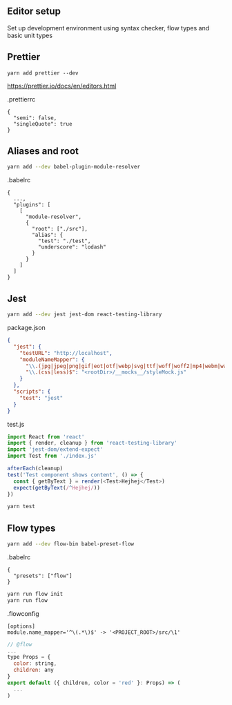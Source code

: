## Editor setup

Set up development environment using syntax checker, flow types and basic unit types

## Prettier

```
yarn add prettier --dev
```

https://prettier.io/docs/en/editors.html

.prettierrc

```
{
  "semi": false,
  "singleQuote": true
}
```

## Aliases and root

```bash
yarn add --dev babel-plugin-module-resolver
```

.babelrc

```
{
  ...,
  "plugins": [
    [
      "module-resolver",
      {
        "root": ["./src"],
        "alias": {
          "test": "./test",
          "underscore": "lodash"
        }
      }
    ]
  ]
}
```

## Jest

```bash
yarn add --dev jest jest-dom react-testing-library
```

package.json

```json
{
  "jest": {
    "testURL": "http://localhost",
    "moduleNameMapper": {
      "\\.(jpg|jpeg|png|gif|eot|otf|webp|svg|ttf|woff|woff2|mp4|webm|wav|mp3|m4a|aac|oga)$": "<rootDir>/__mocks__/fileMock.js",
      "\\.(css|less)$": "<rootDir>/__mocks__/styleMock.js"
    }
  },
  "scripts": {
    "test": "jest"
  }
}
```

test.js

```js
import React from 'react'
import { render, cleanup } from 'react-testing-library'
import 'jest-dom/extend-expect'
import Test from './index.js'

afterEach(cleanup)
test('Test component shows content', () => {
  const { getByText } = render(<Test>Hejhej</Test>)
  expect(getByText(/^Hejhej/))
})
```

```bash
yarn test
```

## Flow types

```bash
yarn add --dev flow-bin babel-preset-flow
```

.babelrc

```
{
  "presets": ["flow"]
}
```

```bash
yarn run flow init
yarn run flow
```

.flowconfig

```
[options]
module.name_mapper='^\(.*\)$' -> '<PROJECT_ROOT>/src/\1'
```

```js
// @flow
...
type Props = {
  color: string,
  children: any
}
export default ({ children, color = 'red' }: Props) => (
  ...
)
```
